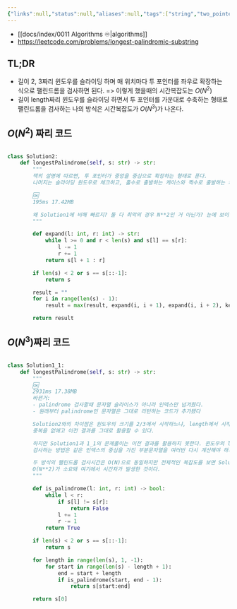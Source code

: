 ```yaml
---
{"links":null,"status":null,"aliases":null,"tags":["string","two_pointers"],"description":null,"title":"leet 5 longest-palindrome-substring","created":"2024-01-02T17:43:53","updated":"2024-12-23T18:00:13","dg-publish":true,"permalink":"/docs/algorithms/leet-5-longest-palindrome-substring/","dgPassFrontmatter":true}
---
```


- [[docs/index/0011 Algorithms ♾️\|algorithms]]
- <https://leetcode.com/problems/longest-palindromic-substring>

## TL;DR

- 길이 2, 3짜리 윈도우를 슬라이딩 하며 매 위치마다 투 포인터를 좌우로 확장하는 식으로 팰린드롬을 검사하면 된다. => 이렇게 했을때의 시간복잡도는 $O(N^2)$
- 길이 length짜리 윈도우를 슬라이딩 하면서 투 포인터를 가운대로 수축하는 형태로 팰린드롬을 검사하는 나의 방식은 시간복잡도가 $O(N^3)$가 나온다.

## $O(N^2)$ 짜리 코드

```python

class Solution2:
    def longestPalindrome(self, s: str) -> str:
        """
        책의 설명에 따르면, 투 포인터가 중앙을 중심으로 확장하는 형태로 푼다.
        나머지는 슬라이딩 윈도우로 체크하고, 홀수로 출발하는 케이스와 짝수로 출발하는 케이스 모두 다해서 max를 구한다.

        🆗
        195ms 17.42MB

        왜 Solution1에 비해 빠르지? 둘 다 최악의 경우 N**2인 거 아닌가? 눈에 보이는 차이점이라곤 수축과 확장인데,
        """

        def expand(l: int, r: int) -> str:
            while l >= 0 and r < len(s) and s[l] == s[r]:
                l -= 1
                r += 1
            return s[l + 1 : r]

        if len(s) < 2 or s == s[::-1]:
            return s

        result = ""
        for i in range(len(s) - 1):
            result = max(result, expand(i, i + 1), expand(i, i + 2), key=len)

        return result
```

## $O(N^3)$짜리 코드

```python

class Solution1_1:
    def longestPalindrome(self, s: str) -> str:
        """
        🆗
        2931ms 17.38MB
        바뀐거: 
        - palindrome 검사할때 문자열 슬라이스가 아니라 인덱스만 넘겨줬다. 
        - 원래부터 palindrome인 문자열은 그대로 리턴하는 코드가 추가됐다

        Solution2와의 차이점은 윈도우의 크기를 2/3에서 시작하느냐, length에서 시작하느냐에 있다. 윈도우의 크기를 확장하는 방향은 
        중복을 없애고 이전 결과를 그대로 활용할 수 있다.

        하지만 Solution1과 1_1의 문제풀이는 이전 결과를 활용하지 못한다. 윈도우의 length를 먼저 정하고 슬라이딩 하면서 각각에 대하여
        검사하는 방법은 같은 인덱스의 중심을 가진 부분문자열을 여러번 다시 계산해야 하기 때문에 시간복잡도에 N을 더 곱하게 된다.

        두 방식의 팰린드롬 검사시간은 O(N)으로 동일하지만 전체적인 복잡도를 보면 Solution 1과 1_1은 O(N**3)이 소요됐고, Solution2는
        O(N**2)가 소요돼 여기에서 시간차가 발생한 것이다.
        """

        def is_palindrome(l: int, r: int) -> bool:
            while l < r:
                if s[l] != s[r]:
                    return False
                l += 1
                r -= 1
            return True

        if len(s) < 2 or s == s[::-1]:
            return s

        for length in range(len(s), 1, -1):
            for start in range(len(s) - length + 1):
                end = start + length
                if is_palindrome(start, end - 1):
                    return s[start:end]

        return s[0]
```
